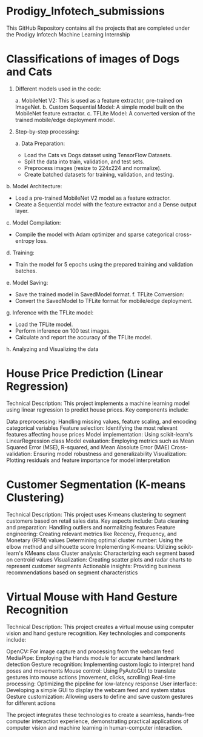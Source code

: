 # Prodigy_Infotech_submissions

This GitHub Repository contains all the projects that are completed under the Prodigy Infotech Machine Learning Internship
# Classifications of images of Dogs and Cats
1. Different models used in the code:

   a. MobileNet V2: This is used as a feature extractor, pre-trained on ImageNet.
   b. Custom Sequential Model: A simple model built on the MobileNet feature extractor.
   c. TFLite Model: A converted version of the trained mobile/edge deployment model.

2. Step-by-step processing:

   a. Data Preparation:
   - Load the Cats vs Dogs dataset using TensorFlow Datasets.
   - Split the data into train, validation, and test sets.
   - Preprocess images (resize to 224x224 and normalize).
   - Create batched datasets for training, validation, and testing.

 b. Model Architecture:
   - Load a pre-trained MobileNet V2 model as a feature extractor.
   - Create a Sequential model with the feature extractor and a Dense output layer.

   c. Model Compilation:
   - Compile the model with Adam optimizer and sparse categorical cross-entropy loss.

   d. Training:
   - Train the model for 5 epochs using the prepared training and validation batches.

   e. Model Saving:
   - Save the trained model in SavedModel format.
  f. TFLite Conversion:
   - Convert the SavedModel to TFLite format for mobile/edge deployment.

   g. Inference with the TFLite model:
   - Load the TFLite model.
   - Perform inference on 100 test images.
   - Calculate and report the accuracy of the TFLite model.

   h. Analyzing and Visualizing the data 


# House Price Prediction (Linear Regression)
Technical Description:
This project implements a machine learning model using linear regression to predict house prices. Key components include:

Data preprocessing: Handling missing values, feature scaling, and encoding categorical variables
Feature selection: Identifying the most relevant features affecting house prices
Model implementation: Using scikit-learn's LinearRegression class
Model evaluation: Employing metrics such as Mean Squared Error (MSE), R-squared, and Mean Absolute Error (MAE)
Cross-validation: Ensuring model robustness and generalizability
Visualization: Plotting residuals and feature importance for model interpretation

# Customer Segmentation (K-means Clustering)
Technical Description:
This project uses K-means clustering to segment customers based on retail sales data. Key aspects include:
Data cleaning and preparation: Handling outliers and normalizing features
Feature engineering: Creating relevant metrics like Recency, Frequency, and Monetary (RFM) values
Determining optimal cluster number: Using the elbow method and silhouette score
Implementing K-means: Utilizing scikit-learn's KMeans class
Cluster analysis: Characterizing each segment based on centroid values
Visualization: Creating scatter plots and radar charts to represent customer segments
Actionable insights: Providing business recommendations based on segment characteristics

# Virtual Mouse with Hand Gesture Recognition
Technical Description:
This project creates a virtual mouse using computer vision and hand gesture recognition. Key technologies and components include:

OpenCV: For image capture and processing from the webcam feed
MediaPipe: Employing the Hands module for accurate hand landmark detection
Gesture recognition: Implementing custom logic to interpret hand poses and movements
Mouse control: Using PyAutoGUI to translate gestures into mouse actions (movement, clicks, scrolling)
Real-time processing: Optimizing the pipeline for low-latency response
User interface: Developing a simple GUI to display the webcam feed and system status
Gesture customization: Allowing users to define and save custom gestures for different actions

The project integrates these technologies to create a seamless, hands-free computer interaction experience, demonstrating practical applications of computer vision and machine learning in human-computer interaction.
